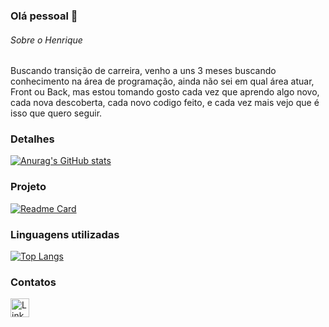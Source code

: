 ### Olá pessoal 👋

###### Sobre o Henrique
Buscando transição de carreira, venho a uns 3 meses buscando conhecimento na área de programação, ainda não sei em qual área atuar, Front ou Back, mas estou tomando gosto cada vez que aprendo algo novo, cada nova descoberta, cada novo codigo feito, e cada vez mais vejo que é isso que quero seguir.

### Detalhes

[![Anurag's GitHub stats](https://github-readme-stats.vercel.app/api?username=henriquedmcosta&show_icons=true&theme=dark)](https://github.com/anuraghazra/github-readme-stats)

### Projeto

[![Readme Card](https://github-readme-stats.vercel.app/api/pin/?username=&repo=Tik-Tok-Project&theme=dark)](https://github.com/henriquedmcosta/Tik-Tok-Project.git)

### Linguagens utilizadas

[![Top Langs](https://github-readme-stats.vercel.app/api/top-langs/?username=henriquedmcosta&layout=compact)](https://github.com/anuraghazra/github-readme-stats)

### Contatos

[<img src='https://img.shields.io/badge/LinkedIn-0077B5?style=for-the-badge&logo=linkedin&logoColor=white' alt='Linkedin' height='30'>](https://www.linkedin.com/in/henrique-mendonça/)
